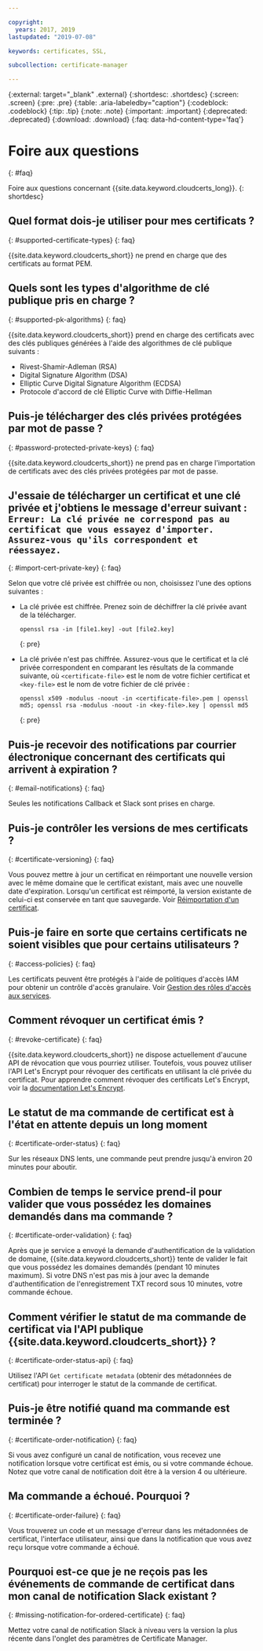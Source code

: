 ```yaml
---

copyright:
  years: 2017, 2019
lastupdated: "2019-07-08"

keywords: certificates, SSL,

subcollection: certificate-manager

---
```


{:external: target="_blank" .external}
{:shortdesc: .shortdesc}
{:screen: .screen}
{:pre: .pre}
{:table: .aria-labeledby="caption"}
{:codeblock: .codeblock}
{:tip: .tip}
{:note: .note}
{:important: .important}
{:deprecated: .deprecated}
{:download: .download}
{:faq: data-hd-content-type='faq'}

# Foire aux questions
{: #faq}

Foire aux questions concernant {{site.data.keyword.cloudcerts_long}}.
{: shortdesc}

## Quel format dois-je utiliser pour mes certificats ?
{: #supported-certificate-types}
{: faq}

{{site.data.keyword.cloudcerts_short}} ne prend en charge que des certificats au format PEM.

## Quels sont les types d'algorithme de clé publique pris en charge ?
{: #supported-pk-algorithms}
{: faq}

{{site.data.keyword.cloudcerts_short}} prend en charge des certificats avec des clés publiques générées à l'aide des algorithmes de clé publique suivants :

* Rivest-Shamir-Adleman (RSA)
* Digital Signature Algorithm (DSA)
* Elliptic Curve Digital Signature Algorithm (ECDSA)
* Protocole d'accord de clé Elliptic Curve with Diffie-Hellman


## Puis-je télécharger des clés privées protégées par mot de passe ?
{: #password-protected-private-keys}
{: faq}

{{site.data.keyword.cloudcerts_short}} ne prend pas en charge l'importation de certificats avec des clés privées protégées par mot de passe.

## J'essaie de télécharger un certificat et une clé privée et j'obtiens le message d'erreur suivant : `Erreur: La clé privée ne correspond pas au certificat que vous essayez d'importer. Assurez-vous qu'ils correspondent et réessayez.`
{: #import-cert-private-key}
{: faq}

Selon que votre clé privée est chiffrée ou non, choisissez l'une des options suivantes :

* La clé privée est chiffrée. Prenez soin de déchiffrer la clé privée avant de la télécharger.

   ```
   openssl rsa -in [file1.key] -out [file2.key]
   ```
   {: pre}

* La clé privée n'est pas chiffrée. Assurez-vous que le certificat et la clé privée correspondent en comparant les résultats de la commande suivante, où `<certificate-file>` est le nom de votre fichier certificat et `<key-file>` est le nom de votre fichier de clé privée :

   ```
   openssl x509 -modulus -noout -in <certificate-file>.pem | openssl md5; openssl rsa -modulus -noout -in <key-file>.key | openssl md5
   ```
   {: pre}

## Puis-je recevoir des notifications par courrier électronique concernant des certificats qui arrivent à expiration ?
{: #email-notifications}
{: faq}

Seules les notifications Callback et Slack sont prises en charge.


## Puis-je contrôler les versions de mes certificats ?
{: #certificate-versioning}
{: faq}

Vous pouvez mettre à jour un certificat en réimportant une nouvelle version avec le même domaine que le certificat existant, mais avec une nouvelle date d'expiration. Lorsqu'un certificat est réimporté, la version existante de celui-ci est conservée en tant que sauvegarde. Voir [Réimportation d'un certificat](/docs/services/certificate-manager?topic=certificate-manager-managing-certificates-from-the-dashboard#reimport-certificate).



## Puis-je faire en sorte que certains certificats ne soient visibles que pour certains utilisateurs ?
{: #access-policies}
{: faq}

Les certificats peuvent être protégés à l'aide de politiques d'accès IAM pour obtenir un contrôle d'accès granulaire. Voir [Gestion des rôles d'accès aux services](/docs/services/certificate-manager?topic=certificate-manager-managing-service-access-roles#managing-service-access-roles).



## Comment révoquer un certificat émis ?
{: #revoke-certificate}
{: faq}

{{site.data.keyword.cloudcerts_short}} ne dispose actuellement d'aucune API de révocation que vous pourriez utiliser. Toutefois, vous pouvez utiliser l'API Let's Encrypt pour révoquer des certificats en utilisant la clé privée du certificat. Pour apprendre comment révoquer des certificats Let's Encrypt, voir la [documentation Let's Encrypt](https://letsencrypt.org/docs/revoking/).



## Le statut de ma commande de certificat est à l'état en attente depuis un long moment
{: #certificate-order-status}
{: faq}

Sur les réseaux DNS lents, une commande peut prendre jusqu'à environ 20 minutes pour aboutir.

## Combien de temps le service prend-il pour valider que vous possédez les domaines demandés dans ma commande ?
{: #certificate-order-validation}
{: faq}

Après que je service a envoyé la demande d'authentification de la validation de domaine, {{site.data.keyword.cloudcerts_short}} tente de valider le fait que vous possédez les domaines demandés (pendant 10 minutes maximum). Si votre DNS n'est pas mis à jour avec la demande d'authentification de l'enregistrement TXT record sous 10 minutes, votre commande échoue.

## Comment vérifier le statut de ma commande de certificat via l'API publique {{site.data.keyword.cloudcerts_short}} ?
{: #certificate-order-status-api}
{: faq}

Utilisez l'API `Get certificate metadata` (obtenir des métadonnées de certificat) pour interroger le statut de la commande de certificat.

## Puis-je être notifié quand ma commande est terminée ?
{: #certificate-order-notification}
{: faq}

Si vous avez configuré un canal de notification, vous recevez une notification lorsque votre certificat est émis, ou si votre commande échoue. Notez que votre canal de notification doit être à la version 4 ou ultérieure.

## Ma commande a échoué. Pourquoi ?
{: #certificate-order-failure}
{: faq}

Vous trouverez un code et un message d'erreur dans les métadonnées de certificat, l'interface utilisateur, ainsi que dans la notification que vous avez reçu lorsque votre commande a échoué.

## Pourquoi est-ce que je ne reçois pas les événements de commande de certificat dans mon canal de notification Slack existant ?
{: #missing-notification-for-ordered-certificate}
{: faq}

Mettez votre canal de notification Slack à niveau vers la version la plus récente dans l'onglet des paramètres de Certificate Manager.
